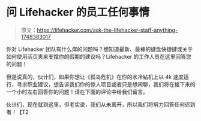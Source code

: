 # 问 Lifehacker 的员工任何事情

> 原文：<https://lifehacker.com/ask-the-lifehacker-staff-anything-1748383017>

你对 Lifehacker 团队有什么痒的问题吗？想知道最新、最棒的键盘快捷键或关于如何使用活页夹来支撑你的假期的建议吗？Lifehacker 的工作人员在这里回答您的问题！



但是说真的，伙计们，如果你想让《孤岛危机》在你的水冷钻机上以 4k 速度运行，寻求职业建议，想告诉我们你的惊人项目或者只是想闲聊，我们将在接下来的一个小时左右回答你的问题！请在下面的评论中给我们留言。

伙计们，现在就到这里，但老实说，我们从未离开，所以我们将努力回答任何迟到者！【T2